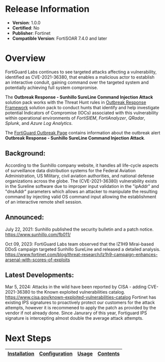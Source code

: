 # Release Information 

- **Version**: 1.0.0 
- **Certified**: No 
- **Publisher**: Fortinet 
- **Compatible Version**: FortiSOAR 7.4.0 and later 

# Overview 

FortiGuard Labs continues to see targeted attacks affecting a vulnerability, identified as CVE-2021-36380, that enables a malicious actor to establish an interactive conduit, gaining command over the targeted system and potentially achieving full system compromise. 

 The **Outbreak Response - Sunhillo SureLine Command Injection Attack** solution pack works with the Threat Hunt rules in [Outbreak Response Framework](https://github.com/fortinet-fortisoar/solution-pack-outbreak-response-framework/blob/release/1.0.0/README.md#threat-hunt-rules) solution pack to conduct hunts that identify and help investigate potential Indicators of Compromise (IOCs) associated with this vulnerability within operational environments of *FortiSIEM*, *FortiAnalyzer*, *QRadar*, *Splunk*, and *Azure Log Analytics*.

 The [FortiGuard Outbreak Page](https://www.fortiguard.com/outbreak-alert/sunhillo-sureline-attack) contains information about the outbreak alert **Outbreak Response - Sunhillo SureLine Command Injection Attack**. 

## Background: 

According to the Sunhillo company website, it handles all life-cycle aspects of surveillance data distribution systems for the Federal Aviation Administration, US Military, civil aviation authorities, and national defense organizations across the globe. The (CVE-2021-36380) vulnerability exists in the Sureline software due to improper input validation in the "ipAddr" and "dnsAddr" parameters which allows an attacker to manipulate the resulting command by injecting valid OS command input allowing the establishment of an interactive remote shell session. 

## Announced: 

July 22, 2021: Sunhillo published the security bulletin and a patch notice. 
https://www.sunhillo.com/fb011/

Oct 09, 2023: FortiGuard Labs team observed that the IZ1H9 Mirai-based DDoS campaign targeted Sunhillo SureLine and released a detailed analysis.
https://www.fortinet.com/blog/threat-research/Iz1h9-campaign-enhances-arsenal-with-scores-of-exploits 

## Latest Developments: 

Mar 5, 2024: Attacks in the wild have been reported by CISA - adding CVE-2021-36380 to the Known exploited vulnerabilities catalog.
https://www.cisa.gov/known-exploited-vulnerabilities-catalog
Fortinet has existing IPS signatures to proactively protect our customers for the attack attempts, however it is recommened to apply the patch as provided by the vendor if not already done. Since Janurary of this year, Fortiguard IPS signature is intercepting almost double the average attack attempts. 

# Next Steps
 | [Installation](./docs/setup.md#installation) | [Configuration](./docs/setup.md#configuration) | [Usage](./docs/usage.md) | [Contents](./docs/contents.md) | 
 |--------------------------------------------|----------------------------------------------|------------------------|------------------------------|